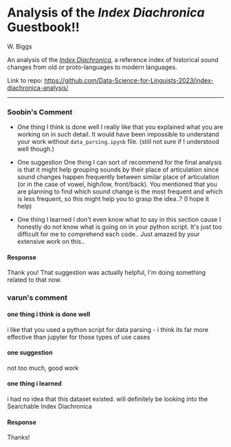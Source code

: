 # Analysis of the *Index Diachronica* Guestbook!!

W. Biggs

An analysis of the *[Index Diachronica](https://chridd.nfshost.com/diachronica/)*, a reference index of historical sound changes from old or proto-languages to modern languages.

Link to repo: https://github.com/Data-Science-for-Linguists-2023/index-diachronica-analysis/

---

### Soobin's Comment

* One thing I think is done well
I really like that you explained what you are working on in such detail. It would have been impossible to understand your work without `data_parsing.ipynb` file. (still not sure if I understood well though.)

* One suggestion
One thing I can sort of recommend for the final analysis is that it might help grouping sounds by their place of articulation since sound changes happen frequently between similar place of articulation (or in the case of vowel, high/low, front/back). You mentioned that you are planning to find which sound change is the most frequent and which is less frequent, so this might help you to grasp the idea..? (I hope it help)

* One thing I learned
I don't even know what to say in this section cause I honestly do not know what is going on in your python script. It's just too difficult for me to comprehend each code.. Just amazed by your extensive work on this.. 

#### Response

Thank you! That suggestion was actually helpful, I'm doing something related to that now.


### varun's comment

#### one thing i think is done well

i like that you used a python script for data parsing - i think its far more effective than jupyter for those types of use cases

#### one suggestion

not too much, good work

#### one thing i learned

i had no idea that this dataset existed. will definitely be looking into the Searchable Index Diachronica

#### Response

Thanks!
